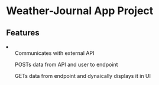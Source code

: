 <h1> Weather-Journal App Project </h1>

<h2> Features </h2>
<li> 
<ul> Communicates with external API </ul>
<ul> POSTs data from API and user to endpoint </ul>
<ul> GETs data from endpoint and dynaically displays it in UI </ul>
 </li>
